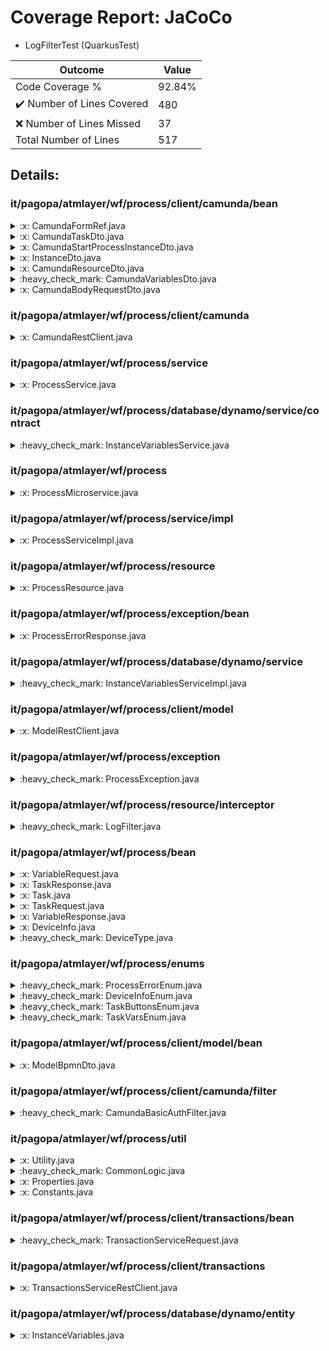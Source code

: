 
# Coverage Report: JaCoCo

* LogFilterTest (QuarkusTest)
      
      
| Outcome                 | Value                                                               |
|-------------------------|---------------------------------------------------------------------|
| Code Coverage %         | 92.84%               |
| :heavy_check_mark: Number of Lines Covered | 480    |
| :x: Number of Lines Missed  | 37     |
| Total Number of Lines   | 517     |


## Details:

    
### it/pagopa/atmlayer/wf/process/client/camunda/bean

<details>
    <summary>
:x: CamundaFormRef.java
    </summary>

        
</details>

    

<details>
    <summary>
:x: CamundaTaskDto.java
    </summary>

        
</details>

    

<details>
    <summary>
:x: CamundaStartProcessInstanceDto.java
    </summary>

        
</details>

    

<details>
    <summary>
:x: InstanceDto.java
    </summary>

        
</details>

    

<details>
    <summary>
:x: CamundaResourceDto.java
    </summary>

        
</details>

    

<details>
    <summary>
:heavy_check_mark: CamundaVariablesDto.java
    </summary>

        
#### All Lines Covered!
        
</details>

    

<details>
    <summary>
:x: CamundaBodyRequestDto.java
    </summary>

        
</details>

    
### it/pagopa/atmlayer/wf/process/client/camunda

<details>
    <summary>
:x: CamundaRestClient.java
    </summary>

        
</details>

    
### it/pagopa/atmlayer/wf/process/service

<details>
    <summary>
:x: ProcessService.java
    </summary>

        
</details>

    
### it/pagopa/atmlayer/wf/process/database/dynamo/service/contract

<details>
    <summary>
:heavy_check_mark: InstanceVariablesService.java
    </summary>

        
#### All Lines Covered!
        
</details>

    
### it/pagopa/atmlayer/wf/process

<details>
    <summary>
:x: ProcessMicroservice.java
    </summary>

        
#### Lines Missed:
        
</details>

    
### it/pagopa/atmlayer/wf/process/service/impl

<details>
    <summary>
:x: ProcessServiceImpl.java
    </summary>

        
#### Lines Missed:
        
- Line #84
```
        } catch (WebApplicationException | URISyntaxException e) {
```
- Line #217
```
        } catch (SdkException e){
```
- Line #379
```
            } catch (InterruptedException e) {
```
- Line #383
```
            } catch (WebApplicationException e) {
```
- Line #576
```
        } catch (WebApplicationException e) {
```
</details>

    
### it/pagopa/atmlayer/wf/process/resource

<details>
    <summary>
:x: ProcessResource.java
    </summary>

        
#### Lines Missed:
        
- Line #81
```
                .append(resourceType != null ? resourceType.toLowerCase() : Constants.BPMN).toString();
```
- Line #277
```
        } catch (ProcessException e) {
```
</details>

    
### it/pagopa/atmlayer/wf/process/exception/bean

<details>
    <summary>
:x: ProcessErrorResponse.java
    </summary>

        
</details>

    
### it/pagopa/atmlayer/wf/process/database/dynamo/service

<details>
    <summary>
:heavy_check_mark: InstanceVariablesServiceImpl.java
    </summary>

        
#### All Lines Covered!
        
</details>

    
### it/pagopa/atmlayer/wf/process/client/model

<details>
    <summary>
:x: ModelRestClient.java
    </summary>

        
</details>

    
### it/pagopa/atmlayer/wf/process/exception

<details>
    <summary>
:heavy_check_mark: ProcessException.java
    </summary>

        
#### All Lines Covered!
        
</details>

    
### it/pagopa/atmlayer/wf/process/resource/interceptor

<details>
    <summary>
:heavy_check_mark: LogFilter.java
    </summary>

        
#### All Lines Covered!
        
</details>

    
### it/pagopa/atmlayer/wf/process/bean

<details>
    <summary>
:x: VariableRequest.java
    </summary>

        
</details>

    

<details>
    <summary>
:x: TaskResponse.java
    </summary>

        
</details>

    

<details>
    <summary>
:x: Task.java
    </summary>

        
</details>

    

<details>
    <summary>
:x: TaskRequest.java
    </summary>

        
</details>

    

<details>
    <summary>
:x: VariableResponse.java
    </summary>

        
</details>

    

<details>
    <summary>
:x: DeviceInfo.java
    </summary>

        
</details>

    

<details>
    <summary>
:heavy_check_mark: DeviceType.java
    </summary>

        
#### All Lines Covered!
        
</details>

    
### it/pagopa/atmlayer/wf/process/enums

<details>
    <summary>
:heavy_check_mark: ProcessErrorEnum.java
    </summary>

        
#### All Lines Covered!
        
</details>

    

<details>
    <summary>
:heavy_check_mark: DeviceInfoEnum.java
    </summary>

        
#### All Lines Covered!
        
</details>

    

<details>
    <summary>
:heavy_check_mark: TaskButtonsEnum.java
    </summary>

        
#### All Lines Covered!
        
</details>

    

<details>
    <summary>
:heavy_check_mark: TaskVarsEnum.java
    </summary>

        
#### All Lines Covered!
        
</details>

    
### it/pagopa/atmlayer/wf/process/client/model/bean

<details>
    <summary>
:x: ModelBpmnDto.java
    </summary>

        
</details>

    
### it/pagopa/atmlayer/wf/process/client/camunda/filter

<details>
    <summary>
:heavy_check_mark: CamundaBasicAuthFilter.java
    </summary>

        
#### All Lines Covered!
        
</details>

    
### it/pagopa/atmlayer/wf/process/util

<details>
    <summary>
:x: Utility.java
    </summary>

        
#### Lines Missed:
        
- Line #77
```
        } catch (JsonProcessingException e) {
```
- Line #95
```
            } catch (IOException e) {
```
- Line #277
```
        } catch (JsonProcessingException e) {
```
</details>

    

<details>
    <summary>
:heavy_check_mark: CommonLogic.java
    </summary>

        
#### All Lines Covered!
        
</details>

    

<details>
    <summary>
:x: Properties.java
    </summary>

        
</details>

    

<details>
    <summary>
:x: Constants.java
    </summary>

        
#### Lines Missed:
        
</details>

    
### it/pagopa/atmlayer/wf/process/client/transactions/bean

<details>
    <summary>
:heavy_check_mark: TransactionServiceRequest.java
    </summary>

        
#### All Lines Covered!
        
</details>

    
### it/pagopa/atmlayer/wf/process/client/transactions

<details>
    <summary>
:x: TransactionsServiceRestClient.java
    </summary>

        
</details>

    
### it/pagopa/atmlayer/wf/process/database/dynamo/entity

<details>
    <summary>
:x: InstanceVariables.java
    </summary>

        
#### Lines Missed:
        
- Line #35
```
                    break;
```
</details>

    
